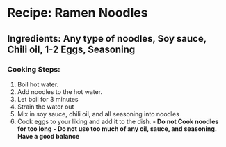# Recipe: Ramen Noodles
## Ingredients: Any type of noodles, Soy sauce, Chili oil, 1-2 Eggs, Seasoning
### Cooking Steps:
1. Boil hot water.
2. Add noodles to the hot water.
3. Let boil for 3 minutes
4. Strain the water out
5. Mix in soy sauce, chili oil, and all seasoning into noodles
6. Cook eggs to your liking and add it to the dish.
**- Do not Cook noodles for too long**
**- Do not use too much of any oil, sauce, and seasoning. Have a good balance**
